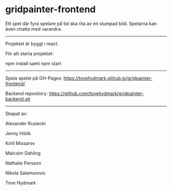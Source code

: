 # gridpainter-frontend
Ett spel där fyra spelare på tid ska rita av en slumpad bild. Spelarna kan även chatta med varandra.


-----------------------------
Projektet är byggt i react.

För att starta projektet:

npm install samt npm start


----------------------------
Spela spelet på GH-Pages: https://tovehydmark.github.io/gridpainter-frontend/

Backend repository: https://github.com/tovehydmark/gridpainter-backend.git


----------------------------

Skapat av: 

Alexander Rusiecki

Jenny Höök

Kirill Missarov

Malcolm Dahling

Nathalie Persson

Nikola Salamurovic

Tove Hydmark
